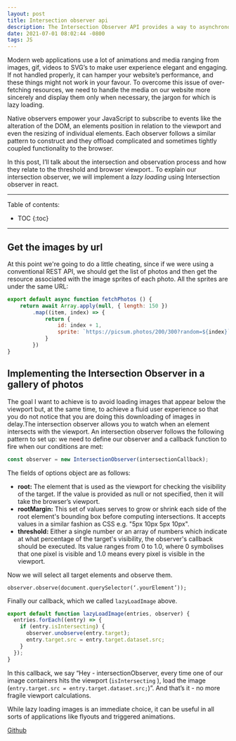 ```yaml
---
layout: post
title: Intersection observer api
description: The Intersection Observer API provides a way to asynchronously observe changes in the intersection of a target element with an ancestor element or with a top-level document’s viewport..
date: 2021-07-01 08:02:44 -0800
tags: JS
---
```


Modern web applications use a lot of animations and media ranging from images, gif, videos to SVG’s to make user experience elegant and engaging. If not handled properly, it can hamper your website’s performance, and these things might not work in your favour. To overcome this issue of over-fetching resources, we need to handle the media on our website more sincerely and display them only when necessary, the jargon for which is lazy loading.

Native observers empower your JavaScript to subscribe to events like the alteration of the DOM, an elements position in relation to the viewport and even the resizing of individual elements. Each observer follows a similar pattern to construct and they offload complicated and sometimes tightly coupled functionality to the browser.

In this post, I’ll talk about the intersection and observation process and how they relate to the threshold and browser viewport.. To explain our intersection observer, we will implement a *lazy loading* using Intersection observer in react.

----

Table of contents:

* TOC
{:toc}

----

## Get the images by url

At this point we're going to do a little cheating, since if we were using a conventional REST API, we should get the list of photos and then get the resource associated with the image sprites of each photo. All the sprites are under the same URL:

``` js
export default async function fetchPhotos () {
    return await Array.apply(null, { length: 150 })
        .map((item, index) => {
            return {
                id: index + 1,
                sprite: `https://picsum.photos/200/300?random=${index}`
            }
        })
}
```

## Implementing the Intersection Observer in a gallery of photos

The goal I want to achieve is to avoid loading images that appear below the viewport but, at the same time, to achieve a fluid user experience so that you do not notice that you are doing this downloading of images in delay.The intersection observer allows you to watch when an element intersects with the viewport.
An intersection observer follows the following pattern to set up: we need to define our observer and a callback function to fire when our conditions are met:

```js
const observer = new IntersectionObserver(intersectionCallback);
```

The fields of options object are as follows:

- **root:** The element that is used as the viewport for checking the visibility of the target. If the value is provided as null or not specified, then it will take the browser’s viewport.
- **rootMargin:** This set of values serves to grow or shrink each side of the root element's bounding box before computing intersections. It accepts values in a similar fashion as CSS e.g. "5px 10px 5px 10px".
- **threshold:** Either a single number or an array of numbers which indicate at what percentage of the target's visibility, the observer's callback should be executed. Its value ranges from 0 to 1.0, where 0 symbolises that one pixel is visible and 1.0 means every pixel is visible in the viewport.

Now we will select all target elements and observe them.

`observer.observe(document.querySelector(‘.yourElement’));`

Finally our callback, which we called `lazyLoadImage` above.

```js
export default function lazyLoadImage(entries, observer) {
  entries.forEach((entry) => {
    if (entry.isIntersecting) {
      observer.unobserve(entry.target);
      entry.target.src = entry.target.dataset.src;
    }
  });
}
```

In this callback, we say “Hey - intersectionObserver, every time one of our image containers hits the viewport (`isIntersecting` ), load the image (`entry.target.src = entry.target.dataset.src;`)”. And that’s it - no more fragile viewport calculations.

While lazy loading images is an immediate choice, it can be useful in all sorts of applications like flyouts and triggered animations.

[Github](https://github.com/jaumeCloquellCapo/react-intersection-observer)